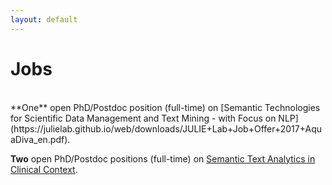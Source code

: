 ```yaml
---
layout: default
---
```


# Jobs
<br/>
**One** open PhD/Postdoc position (full-time) on [Semantic Technologies for Scientific Data Management and Text Mining - with Focus on NLP](https://julielab.github.io/web/downloads/JULIE+Lab+Job+Offer+2017+AquaDiva_en.pdf).

**Two** open PhD/Postdoc positions (full-time) on [Semantic Text Analytics in Clinical Context](https://julielab.github.io/web/downloads/JULIE+Lab+Job+Offer+2017+SMITH_de.pdf).
